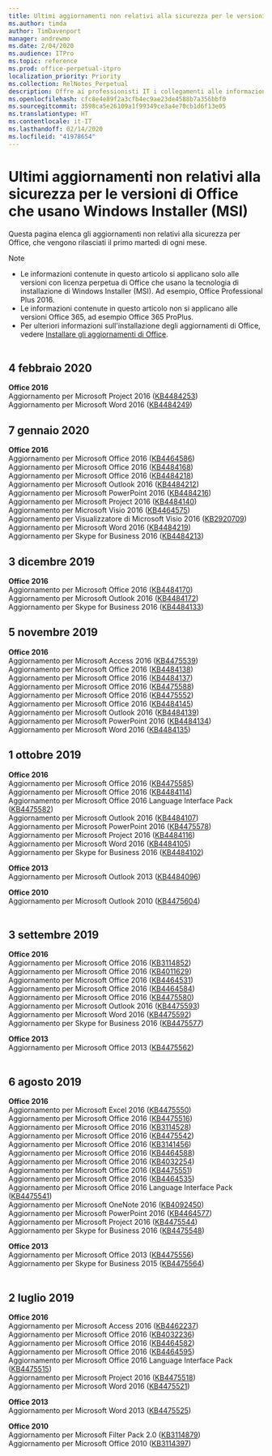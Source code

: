```yaml
---
title: Ultimi aggiornamenti non relativi alla sicurezza per le versioni di Office che usano Windows Installer (MSI)
ms.author: timda
author: TimDavenport
manager: andrewmo
ms.date: 2/04/2020
ms.audience: ITPro
ms.topic: reference
ms.prod: office-perpetual-itpro
localization_priority: Priority
ms.collection: RelNotes_Perpetual
description: Offre ai professionisti IT i collegamenti alle informazioni sugli aggiornamenti più recenti non relativi alla sicurezza delle versioni con licenza perpetua di Office 2016, Office 2013 e Office 2010
ms.openlocfilehash: cfc8e4e89f2a3cfb4ec9ae23de4588b7a356bbf0
ms.sourcegitcommit: 3598ca5e26109a1f99349ce3a4e70cb1d6f13e05
ms.translationtype: HT
ms.contentlocale: it-IT
ms.lasthandoff: 02/14/2020
ms.locfileid: "41978654"
---
```

# <a name="latest-non-security-updates-for-versions-of-office-that-use-windows-installer-msi"></a>Ultimi aggiornamenti non relativi alla sicurezza per le versioni di Office che usano Windows Installer (MSI)

Questa pagina elenca gli aggiornamenti non relativi alla sicurezza per Office, che vengono rilasciati il primo martedì di ogni mese.

> [!NOTE]
> - Le informazioni contenute in questo articolo si applicano solo alle versioni con licenza perpetua di Office che usano la tecnologia di installazione di Windows Installer (MSI). Ad esempio, Office Professional Plus 2016.
> - Le informazioni contenute in questo articolo non si applicano alle versioni Office 365, ad esempio Office 365 ProPlus.
> - Per ulteriori informazioni sull'installazione degli aggiornamenti di Office, vedere [Installare gli aggiornamenti di Office](https://support.office.com/article/2ab296f3-7f03-43a2-8e50-46de917611c5).
<br/><br/>

## <a name="february-4-2020"></a>4 febbraio 2020

**Office 2016**<br/>
Aggiornamento per Microsoft Project 2016 ([KB4484253](https://support.microsoft.com/help/4484253)) <br/>
Aggiornamento per Microsoft Word 2016 ([KB4484249](https://support.microsoft.com/help/4484249)) <br/>

## <a name="january-7-2020"></a>7 gennaio 2020

**Office 2016**<br/>
Aggiornamento per Microsoft Office 2016 ([KB4464586](https://support.microsoft.com/help/4464586)) <br/>
Aggiornamento per Microsoft Office 2016 ([KB4484168](https://support.microsoft.com/help/4484168)) <br/>
Aggiornamento per Microsoft Office 2016 ([KB4484218](https://support.microsoft.com/help/4484218)) <br/>
Aggiornamento per Microsoft Outlook 2016 ([KB4484212](https://support.microsoft.com/help/4484212)) <br/>
Aggiornamento per Microsoft PowerPoint 2016 ([KB4484216](https://support.microsoft.com/help/4484216)) <br/>
Aggiornamento per Microsoft Project 2016 ([KB4484140](https://support.microsoft.com/help/4484140)) <br/>
Aggiornamento per Microsoft Visio 2016 ([KB4464575](https://support.microsoft.com/help/4464575)) <br/>
Aggiornamento per Visualizzatore di Microsoft Visio 2016 ([KB2920709](https://support.microsoft.com/help/2920709)) <br/>
Aggiornamento per Microsoft Word 2016 ([KB4484219](https://support.microsoft.com/help/4484219)) <br/>
Aggiornamento per Skype for Business 2016 ([KB4484213](https://support.microsoft.com/help/4484213)) <br/>


## <a name="december-3-2019"></a>3 dicembre 2019

**Office 2016**<br/>
Aggiornamento per Microsoft Office 2016 ([KB4484170](https://support.microsoft.com/help/4484170)) <br/>
Aggiornamento per Microsoft Outlook 2016 ([KB4484172](https://support.microsoft.com/help/4484172)) <br/>
Aggiornamento per Skype for Business 2016 ([KB4484133](https://support.microsoft.com/help/4484133)) <br/>

## <a name="november-5-2019"></a>5 novembre 2019

**Office 2016**<br/>
Aggiornamento per Microsoft Access 2016 ([KB4475539](https://support.microsoft.com/help/4475539)) <br/>
Aggiornamento per Microsoft Office 2016 ([KB4484138](https://support.microsoft.com/help/4484138)) <br/>
Aggiornamento per Microsoft Office 2016 ([KB4484137](https://support.microsoft.com/help/4484137)) <br/>
Aggiornamento per Microsoft Office 2016 ([KB4475588](https://support.microsoft.com/help/4475588)) <br/>
Aggiornamento per Microsoft Office 2016 ([KB4475552](https://support.microsoft.com/help/4475552)) <br/>
Aggiornamento per Microsoft Office 2016 ([KB4484145](https://support.microsoft.com/help/4484145)) <br/>
Aggiornamento per Microsoft Outlook 2016 ([KB4484139](https://support.microsoft.com/help/4484139)) <br/>
Aggiornamento per Microsoft PowerPoint 2016 ([KB4484134](https://support.microsoft.com/help/4484134)) <br/>
Aggiornamento per Microsoft Word 2016 ([KB4484135](https://support.microsoft.com/help/4484135)) <br/>

## <a name="october-1-2019"></a>1 ottobre 2019

**Office 2016**<br/>
Aggiornamento per Microsoft Office 2016 ([KB4475585](https://support.microsoft.com/help/4475585)) <br/> Aggiornamento per Microsoft Office 2016 ([KB4484114](https://support.microsoft.com/help/4484114)) <br/>
Aggiornamento per Microsoft Office 2016 Language Interface Pack ([KB4475582](https://support.microsoft.com/help/4475582))<br/>
Aggiornamento per Microsoft Outlook 2016 ([KB4484107](https://support.microsoft.com/help/4484107)) <br/>
Aggiornamento per Microsoft PowerPoint 2016 ([KB4475578](https://support.microsoft.com/help/4475578)) <br/>
Aggiornamento per Microsoft Project 2016 ([KB4484116](https://support.microsoft.com/help/4484116)) <br/>
Aggiornamento per Microsoft Word 2016 ([KB4484105](https://support.microsoft.com/help/4484105)) <br/>
Aggiornamento per Skype for Business 2016 ([KB4484102](https://support.microsoft.com/help/4484102)) <br/>

**Office 2013**<br/>
Aggiornamento per Microsoft Outlook 2013 ([KB4484096](https://support.microsoft.com/help/4484096))<br/>

**Office 2010**<br/>
Aggiornamento per Microsoft Outlook 2010 ([KB4475604](https://support.microsoft.com/help/4475604))<br/><br/>

## <a name="september-3-2019"></a>3 settembre 2019

**Office 2016**<br/>
Aggiornamento per Microsoft Office 2016 ([KB3114852](https://support.microsoft.com/help/3114852))<br/>
Aggiornamento per Microsoft Office 2016 ([KB4011629](https://support.microsoft.com/help/4011629))<br/>
Aggiornamento per Microsoft Office 2016 ([KB4464531](https://support.microsoft.com/help/4464531))<br/>
Aggiornamento per Microsoft Office 2016 ([KB4464584](https://support.microsoft.com/help/4464584))<br/>
Aggiornamento per Microsoft Office 2016 ([KB4475580](https://support.microsoft.com/help/4475580))<br/>
Aggiornamento per Microsoft Outlook 2016 ([KB4475593](https://support.microsoft.com/help/4475593))<br/>
Aggiornamento per Microsoft Word 2016 ([KB4475592](https://support.microsoft.com/help/4475592))<br/>
Aggiornamento per Skype for Business 2016 ([KB4475577](https://support.microsoft.com/help/4475577))<br/>

**Office 2013**<br/>
Aggiornamento per Microsoft Office 2013 ([KB4475562](https://support.microsoft.com/help/4475562))<br/><br/>



## <a name="august-6-2019"></a>6 agosto 2019

**Office 2016**<br/>
Aggiornamento per Microsoft Excel 2016 ([KB4475550](https://support.microsoft.com/help/4475550))<br/>
Aggiornamento per Microsoft Office 2016 ([KB4475516](https://support.microsoft.com/help/4475516))<br/>
Aggiornamento per Microsoft Office 2016 ([KB3114528](https://support.microsoft.com/help/3114528))<br/>
Aggiornamento per Microsoft Office 2016 ([KB4475542](https://support.microsoft.com/help/4475542))<br/>
Aggiornamento per Microsoft Office 2016 ([KB3141456](https://support.microsoft.com/help/3141456))<br/>
Aggiornamento per Microsoft Office 2016 ([KB4464588](https://support.microsoft.com/help/4464588))<br/>
Aggiornamento per Microsoft Office 2016 ([KB4032254](https://support.microsoft.com/help/4032254))<br/>
Aggiornamento per Microsoft Office 2016 ([KB4475551](https://support.microsoft.com/help/4475551))<br/>
Aggiornamento per Microsoft Office 2016 ([KB4464535](https://support.microsoft.com/help/4464535))<br/>
Aggiornamento per Microsoft Office 2016 Language Interface Pack ([KB4475541](https://support.microsoft.com/help/4475541))<br/>
Aggiornamento per Microsoft OneNote 2016 ([KB4092450](https://support.microsoft.com/help/4092450))<br/>
Aggiornamento per Microsoft PowerPoint 2016 ([KB4464577](https://support.microsoft.com/help/4464577))<br/>
Aggiornamento per Microsoft Project 2016 ([KB4475544](https://support.microsoft.com/help/4475544))<br/>
Aggiornamento per Skype for Business 2016 ([KB4475548](https://support.microsoft.com/help/4475548))<br/>

**Office 2013**<br/>
Aggiornamento per Microsoft Office 2013 ([KB4475556](https://support.microsoft.com/help/4475556))<br/>
Aggiornamento per Skype for Business 2015 ([KB4475564](https://support.microsoft.com/help/4475564))<br/><br/>



## <a name="july-2-2019"></a>2 luglio 2019

**Office 2016**<br/>
Aggiornamento per Microsoft Access 2016 ([KB4462237](https://support.microsoft.com/help/4462237))<br/>
Aggiornamento per Microsoft Office 2016 ([KB4032236](https://support.microsoft.com/help/4032236))<br/>
Aggiornamento per Microsoft Office 2016 ([KB4464582](https://support.microsoft.com/help/4464582))<br/>
Aggiornamento per Microsoft Office 2016 ([KB4464595](https://support.microsoft.com/help/4464595))<br/>
Aggiornamento per Microsoft Office 2016 Language Interface Pack ([KB4475515](https://support.microsoft.com/help/4475515))<br/>
Aggiornamento per Microsoft Project 2016 ([KB4475518](https://support.microsoft.com/help/4475518))<br/>
Aggiornamento per Microsoft Word 2016 ([KB4475521](https://support.microsoft.com/help/4475521))<br/>


**Office 2013**<br/>
Aggiornamento per Microsoft Word 2013 ([KB4475525](https://support.microsoft.com/help/4475525))<br/>


**Office 2010**<br/>
Aggiornamento per Microsoft Filter Pack 2.0 ([KB3114879](https://support.microsoft.com/help/3114879))<br/>Aggiornamento per Microsoft Office 2010 ([KB3114397](https://support.microsoft.com/help/3114397))<br/><br/>

